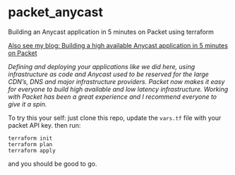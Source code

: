 # packet_anycast
Building an Anycast application in 5 minutes on Packet using terraform

[Also see my blog: Building a high available Anycast application in 5 minutes on Packet](https://medium.com/@atoonk/building-a-high-available-anycast-application-in-5-minutes-on-packet-198c82eaabc)

_Defining and deploying your applications like we did here, using infrastructure as code and Anycast used to be reserved for the large CDN’s, DNS and major infrastructure providers. Packet now makes it easy for everyone to build high available and low latency infrastructure. Working with Packet has been a great experience and I recommend everyone to give it a spin._

To try this your self:
just clone this repo, update the `vars.tf` file with your packet API key.
then run:
```
terraform init
terraform plan
terraform apply
```
and you should be good to go.
